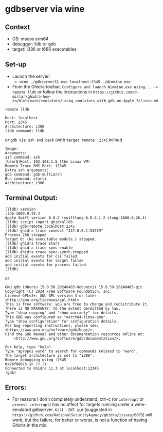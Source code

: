 # gdbserver via wine

## Context
- OS: macos arm64
- debugger: lldb or gdb
- target: i386 or i686 executables

## Set-up

- Launch the server: 
	- `wine ./gdbserver32.exe localhost:2345 ./Winmine.exe`
- From the Ghidra toolbar, `Configure and launch Winmine.exe using... -> remote lldb` 
 or follow the instructions in `https://github.com/d-millar/ghidra-how-to/blob/main/emulators/using_emulators_with_gdb_on_Apple_Silicon.md`
 
`remote lldb`
```
Host: localhost
Port: 2345
Architecture: i386
lldb command: lldb
```
or 
`gdb via ssh and back` (with `target remote :2345` inlined
```
Image: 
Arguments:
ssh command: ssh
[User@]Host: 192.168.1.5 (the Linux VM)
Remote Trace RMI Port: 12345
Extra ssh arguments:
gdb command: gdb-multiarch
Run command: starti
Architecture: i386
```
## Terminal Output:
```
(lldb) version
lldb-1600.0.39.3
Apple Swift version 6.0.2 (swiftlang-6.0.2.1.2 clang-1600.0.26.4)
(lldb) script import ghidralldb
(lldb) gdb-remote localhost:2345
(lldb) ghidra trace connect "127.0.0.1:53219"
Process 268 stopped
Target 0: (No executable module.) stopped.
(lldb) ghidra trace start
(lldb) ghidra trace sync-enable
(lldb) ghidra trace sync-synth-stopped
add initial events for cli failed
add initial events for target failed
add initial events for process failed
(lldb) 
```
or
```
GNU gdb (Ubuntu 15.0.50.20240403-0ubuntu1) 15.0.50.20240403-git
Copyright (C) 2024 Free Software Foundation, Inc.
License GPLv3+: GNU GPL version 3 or later <http://gnu.org/licenses/gpl.html>
This is free software: you are free to change and redistribute it.
There is NO WARRANTY, to the extent permitted by law.
Type "show copying" and "show warranty" for details.
This GDB was configured as "aarch64-linux-gnu".
Type "show configuration" for configuration details.
For bug reporting instructions, please see:
<https://www.gnu.org/software/gdb/bugs/>.
Find the GDB manual and other documentation resources online at:
    <http://www.gnu.org/software/gdb/documentation/>.

For help, type "help".
Type "apropos word" to search for commands related to "word".
The target architecture is set to "i386".
Remote debugging using :2345
0x7bf96075 in ?? ()
Connected to Ghidra 11.3 at localhost:12345
(gdb) 
```

## Errors:
- For reasons I don't completely understand, ctrl-c (or `interrupt` or `process interrupt`) has no affect for targets running under a wine-emulated gdbserver.  `Kill -INT pid` (suggested in `https://github.com/NationalSecurityAgency/ghidra/issues/6075`) will work, but the failure, for better or worse, is not a function of having Ghidra in the mix.
